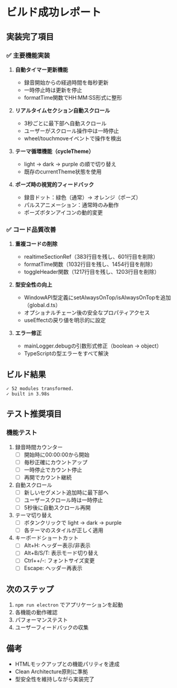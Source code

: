 # ビルド成功レポート

## 実装完了項目

### ✅ 主要機能実装
1. **自動タイマー更新機能**
   - 録音開始からの経過時間を毎秒更新
   - 一時停止時は更新を停止
   - formatTime関数でHH:MM:SS形式に整形

2. **リアルタイムセクション自動スクロール**
   - 3秒ごとに最下部へ自動スクロール
   - ユーザーがスクロール操作中は一時停止
   - wheel/touchmoveイベントで操作を検出

3. **テーマ循環機能（cycleTheme）**
   - light → dark → purple の順で切り替え
   - 既存のcurrentTheme状態を使用

4. **ポーズ時の視覚的フィードバック**
   - 録音ドット：緑色（通常）→ オレンジ（ポーズ）
   - パルスアニメーション：通常時のみ動作
   - ポーズボタンアイコンの動的変更

### ✅ コード品質改善
1. **重複コードの削除**
   - realtimeSectionRef（383行目を残し、601行目を削除）
   - formatTime関数（1032行目を残し、1454行目を削除）
   - toggleHeader関数（1217行目を残し、1203行目を削除）

2. **型安全性の向上**
   - WindowAPI型定義にsetAlwaysOnTop/isAlwaysOnTopを追加（global.d.ts）
   - オプショナルチェーン後の安全なプロパティアクセス
   - useEffectの戻り値を明示的に設定

3. **エラー修正**
   - mainLogger.debugの引数形式修正（boolean → object）
   - TypeScriptの型エラーをすべて解決

## ビルド結果
```
✓ 52 modules transformed.
✓ built in 3.98s
```

## テスト推奨項目

### 機能テスト
1. 録音時間カウンター
   - [ ] 開始時に00:00:00から開始
   - [ ] 毎秒正確にカウントアップ
   - [ ] 一時停止でカウント停止
   - [ ] 再開でカウント継続

2. 自動スクロール
   - [ ] 新しいセグメント追加時に最下部へ
   - [ ] ユーザースクロール時は一時停止
   - [ ] 5秒後に自動スクロール再開

3. テーマ切り替え
   - [ ] ボタンクリックで light → dark → purple
   - [ ] 各テーマのスタイルが正しく適用

4. キーボードショートカット
   - [ ] Alt+H: ヘッダー表示/非表示
   - [ ] Alt+B/S/T: 表示モード切り替え
   - [ ] Ctrl++/-: フォントサイズ変更
   - [ ] Escape: ヘッダー再表示

## 次のステップ
1. `npm run electron` でアプリケーションを起動
2. 各機能の動作確認
3. パフォーマンステスト
4. ユーザーフィードバックの収集

## 備考
- HTMLモックアップとの機能パリティを達成
- Clean Architecture原則に準拠
- 型安全性を維持しながら実装完了